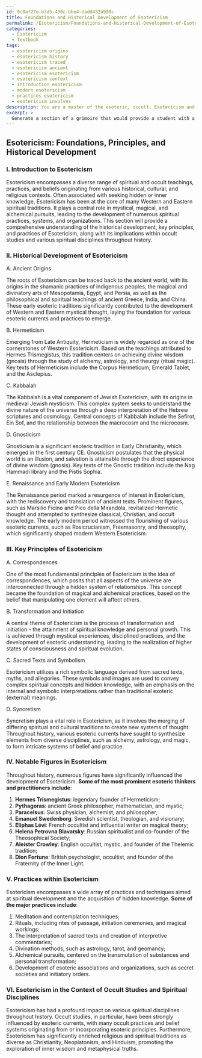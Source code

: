 ```yaml
---
id: 9c0af27e-b3d5-430c-bbe4-dadd432a998c
title: Foundations and Historical Development of Esotericism
permalink: /Esotericism/Foundations-and-Historical-Development-of-Esotericism/
categories:
  - Esotericism
  - Textbook
tags:
  - esotericism origins
  - esotericism history
  - esotericism traced
  - esotericism ancient
  - esotericism esotericism
  - esotericism context
  - introduction esotericism
  - modern esotericism
  - practices esotericism
  - esotericism involves
description: You are a master of the esoteric, occult, Esotericism and education, you have written many textbooks on the subject in ways that provide students with rich and deep understanding of the subject. You are being asked to write textbook-like sections on a topic and you do it with full context, explainability, and reliability in accuracy to the true facts of the topic at hand, in a textbook style that a student would easily be able to learn from, in a rich, engaging, and contextual way. Always include relevant context (such as formulas and history), related concepts, and in a way that someone can gain deep insights from.
excerpt: > 
  Generate a section of a grimoire that would provide a student with a comprehensive understanding of Esotericism, including its historical development, key principles, notable figures, and practices. This section should also discuss the importance of Esotericism in the context of occult studies and how it has influenced various spiritual disciplines throughout history.
---
```


## Esotericism: Foundations, Principles, and Historical Development

### I. Introduction to Esotericism

Esotericism encompasses a diverse range of spiritual and occult teachings, practices, and beliefs originating from various historical, cultural, and religious contexts. Often associated with seeking hidden or inner knowledge, Esotericism has been at the core of many Western and Eastern spiritual traditions. It plays a central role in mystical, magical, and alchemical pursuits, leading to the development of numerous spiritual practices, systems, and organizations. This section will provide a comprehensive understanding of the historical development, key principles, and practices of Esotericism, along with its implications within occult studies and various spiritual disciplines throughout history.

### II. Historical Development of Esotericism

A. Ancient Origins

The roots of Esotericism can be traced back to the ancient world, with its origins in the shamanic practices of indigenous peoples, the magical and divinatory arts of Mesopotamia, Egypt, and Persia, as well as the philosophical and spiritual teachings of ancient Greece, India, and China. These early esoteric traditions significantly contributed to the development of Western and Eastern mystical thought, laying the foundation for various esoteric currents and practices to emerge.

B. Hermeticism

Emerging from Late Antiquity, Hermeticism is widely regarded as one of the cornerstones of Western Esotericism. Based on the teachings attributed to Hermes Trismegistus, this tradition centers on achieving divine wisdom (gnosis) through the study of alchemy, astrology, and theurgy (ritual magic). Key texts of Hermeticism include the Corpus Hermeticum, Emerald Tablet, and the Asclepius.

C. Kabbalah

The Kabbalah is a vital component of Jewish Esotericism, with its origins in medieval Jewish mysticism. This complex system seeks to understand the divine nature of the universe through a deep interpretation of the Hebrew scriptures and cosmology. Central concepts of Kabbalah include the Sefirot, Ein Sof, and the relationship between the macrocosm and the microcosm.

D. Gnosticism

Gnosticism is a significant esoteric tradition in Early Christianity, which emerged in the first century CE. Gnosticism postulates that the physical world is an illusion, and salvation is attainable through the direct experience of divine wisdom (gnosis). Key texts of the Gnostic tradition include the Nag Hammadi library and the Pistis Sophia.

E. Renaissance and Early Modern Esotericism

The Renaissance period marked a resurgence of interest in Esotericism, with the rediscovery and translation of ancient texts. Prominent figures, such as Marsilio Ficino and Pico della Mirandola, revitalized Hermetic thought and attempted to synthesize classical, Christian, and occult knowledge. The early modern period witnessed the flourishing of various esoteric currents, such as Rosicrucianism, Freemasonry, and theosophy, which significantly shaped modern Western Esotericism.

### III. Key Principles of Esotericism

A. Correspondences

One of the most fundamental principles of Esotericism is the idea of correspondences, which posits that all aspects of the universe are interconnected through a hidden system of relationships. This concept became the foundation of magical and alchemical practices, based on the belief that manipulating one element will affect others.

B. Transformation and Initiation

A central theme of Esotericism is the process of transformation and initiation - the attainment of spiritual knowledge and personal growth. This is achieved through mystical experiences, disciplined practices, and the development of esoteric understanding, leading to the realization of higher states of consciousness and spiritual evolution.

C. Sacred Texts and Symbolism

Esotericism utilizes a rich symbolic language derived from sacred texts, myths, and allegories. These symbols and images are used to convey complex spiritual concepts and hidden knowledge, with an emphasis on the internal and symbolic interpretations rather than traditional exoteric (external) meanings.

D. Syncretism

Syncretism plays a vital role in Esotericism, as it involves the merging of differing spiritual and cultural traditions to create new systems of thought. Throughout history, various esoteric currents have sought to synthesize elements from diverse disciplines, such as alchemy, astrology, and magic, to form intricate systems of belief and practice.

### IV. Notable Figures in Esotericism

Throughout history, numerous figures have significantly influenced the development of Esotericism. **Some of the most prominent esoteric thinkers and practitioners include**:

1. ****Hermes Trismegistus****: legendary founder of Hermeticism;
2. ****Pythagoras****: ancient Greek philosopher, mathematician, and mystic;
3. ****Paracelsus****: Swiss physician, alchemist, and philosopher;
4. ****Emanuel Swedenborg****: Swedish scientist, theologian, and visionary;
5. ****Eliphas Lévi****: French occultist and influential writer on magical theory;
6. ****Helena Petrovna Blavatsky****: Russian spiritualist and co-founder of the Theosophical Society;
7. ****Aleister Crowley****: English occultist, mystic, and founder of the Thelemic tradition;
8. ****Dion Fortune****: British psychologist, occultist, and founder of the Fraternity of the Inner Light.

### V. Practices within Esotericism

Esotericism encompasses a wide array of practices and techniques aimed at spiritual development and the acquisition of hidden knowledge. **Some of the major practices include**:

1. Meditation and contemplation techniques;
2. Rituals, including rites of passage, initiation ceremonies, and magical workings;
3. The interpretation of sacred texts and creation of interpretive commentaries;
4. Divination methods, such as astrology, tarot, and geomancy;
5. Alchemical pursuits, centered on the transmutation of substances and personal transformation;
6. Development of esoteric associations and organizations, such as secret societies and initiatory orders.

### VI. Esotericism in the Context of Occult Studies and Spiritual Disciplines

Esotericism has had a profound impact on various spiritual disciplines throughout history. Occult studies, in particular, have been strongly influenced by esoteric currents, with many occult practices and belief systems originating from or incorporating esoteric principles. Furthermore, Esotericism has significantly enriched religious and spiritual traditions as diverse as Christianity, Neoplatonism, and Hinduism, promoting the exploration of inner wisdom and metaphysical truths.
